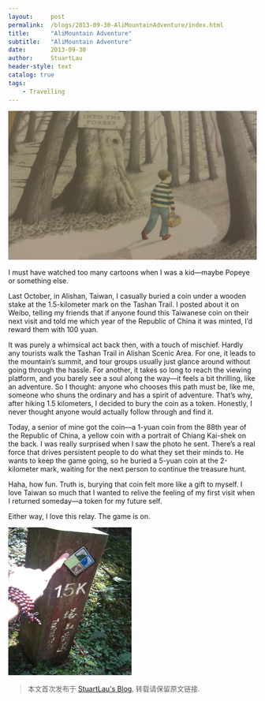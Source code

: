 ```yaml
---
layout:     post
permalink:  /blogs/2013-09-30-AliMountainAdventure/index.html
title:      "AliMountain Adventure"
subtitle:   "AliMountain Adventure"
date:       2013-09-30
author:     StuartLau
header-style: text
catalog: true
tags:
    - Travelling
---
```

![Taipei-0](/images/in-post/AliMountain-1.jpg)

I must have watched too many cartoons when I was a kid—maybe Popeye or something else.

Last October, in Alishan, Taiwan, I casually buried a coin under a wooden stake at the 1.5-kilometer mark on the Tashan Trail. I posted about it on Weibo, telling my friends that if anyone found this Taiwanese coin on their next visit and told me which year of the Republic of China it was minted, I’d reward them with 100 yuan.

It was purely a whimsical act back then, with a touch of mischief. Hardly any tourists walk the Tashan Trail in Alishan Scenic Area. For one, it leads to the mountain’s summit, and tour groups usually just glance around without going through the hassle. For another, it takes so long to reach the viewing platform, and you barely see a soul along the way—it feels a bit thrilling, like an adventure. So I thought: anyone who chooses this path must be, like me, someone who shuns the ordinary and has a spirit of adventure. That’s why, after hiking 1.5 kilometers, I decided to bury the coin as a token. Honestly, I never thought anyone would actually follow through and find it.

Today, a senior of mine got the coin—a 1-yuan coin from the 88th year of the Republic of China, a yellow coin with a portrait of Chiang Kai-shek on the back. I was really surprised when I saw the photo he sent. There’s a real force that drives persistent people to do what they set their minds to. He wants to keep the game going, so he buried a 5-yuan coin at the 2-kilometer mark, waiting for the next person to continue the treasure hunt.

Haha, how fun. Truth is, burying that coin felt more like a gift to myself. I love Taiwan so much that I wanted to relive the feeling of my first visit when I returned someday—a token for my future self.

Either way, I love this relay. The game is on.

<img src="/images/in-post/AliMountain-2.jpg" width="250" height="300">

> 本文首次发布于 [StuartLau's Blog](https://stuartlau.github.io), 转载请保留原文链接.
